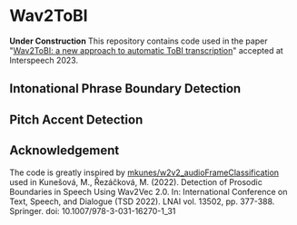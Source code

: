 # Wav2ToBI

**Under Construction**
This repository contains code used in the paper "[Wav2ToBI: a new approach to automatic ToBI transcription][paper-link]" accepted at Interspeech 2023.

## Intonational Phrase Boundary Detection

## Pitch Accent Detection


## Acknowledgement
The code is greatly inspired by [mkunes/w2v2_audioFrameClassification][github-link] used in Kunešová, M., Řezáčková, M. (2022). Detection of Prosodic Boundaries in Speech Using Wav2Vec 2.0. In: International Conference on Text, Speech, and Dialogue (TSD 2022). LNAI vol. 13502, pp. 377-388. Springer. doi: 10.1007/978-3-031-16270-1_31 

[paper-link]: https://www.interspeech2023.org

[github-link]: https://github.com/mkunes/w2v2_audioFrameClassification.git
